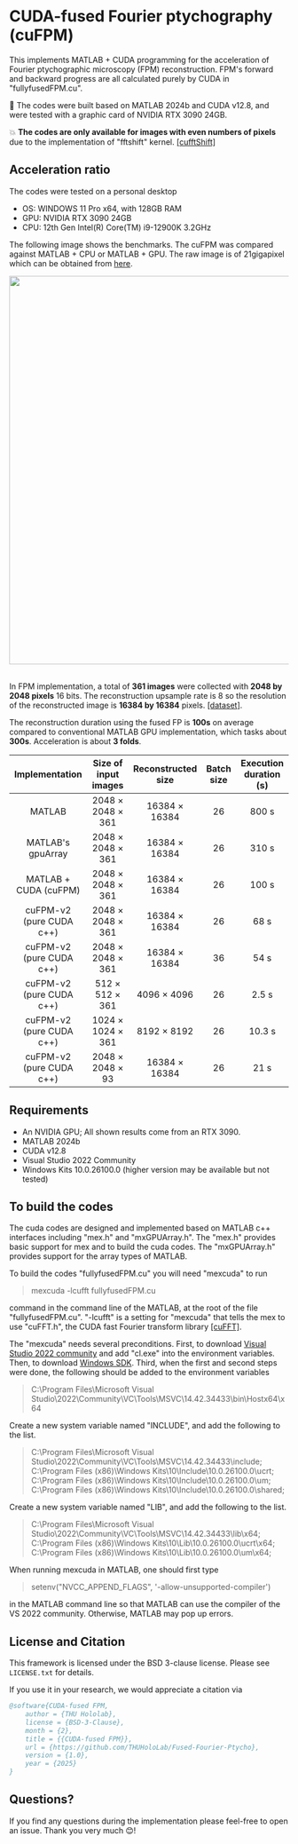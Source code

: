 # CUDA-fused Fourier ptychography (cuFPM)

This implements MATLAB + CUDA programming for the acceleration of Fourier ptychographic microscopy (FPM) reconstruction. FPM's forward and backward progress are all calculated purely by CUDA in "fullyfusedFPM.cu".

:bell: The codes were built based on MATLAB 2024b and CUDA v12.8, and were tested with a graphic card of NVIDIA RTX 3090 24GB.

:collision: **The codes are only available for images with even numbers of pixels** due to the implementation of "fftshift" kernel. [[cufftShift]](https://github.com/marwan-abdellah/cufftShift)
## Acceleration ratio

The codes were tested on a personal desktop <br>
* OS: WINDOWS 11 Pro x64, with 128GB RAM <br>
* GPU: NVIDIA RTX 3090 24GB <br>
* CPU: 12th Gen Intel(R) Core(TM) i9-12900K 3.2GHz <br>

The following image shows the benchmarks. The cuFPM was compared against MATLAB + CPU or MATLAB + GPU. The raw image is of 21gigapixel which can be obtained from [here](http://profoundism.com/21_gigapixel_total_renovation_of_girl_with_a_pearl_earring_for_sale_to_the_wisest_art_lover.html). 

<div align = 'center'>
<img src = "https://github.com/THUHoloLab/Fused-Fourier-Ptycho/blob/main/sources/benchmark.jpg" width = "700" alt="" align = center />
</div><br>

In FPM implementation, a total of **361 images** were collected with **2048 by 2048 pixels** 16 bits. The reconstruction upsample rate is 8 so the resolution of the reconstructed image is **16384 by 16384** pixels. [[dataset]](https://drive.google.com/drive/folders/1oWm-0svOYzlnrEdqr_P8A-UoB4-NcQxF?usp=drive_link).

The reconstruction duration using the fused FP is **100s** on average compared to conventional MATLAB GPU implementation, which tasks about **300s**. Acceleration is about **3 folds**.

| Implementation          | Size of input images       | Reconstructed size   | Batch size | Execution duration (s)   | 
| :----:                | :----:                     | :-----:        | :-----:          | :-----:  |
| MATLAB                   | 2048    × 2048 × 361      | 16384 × 16384   | 26            | 800 s   |
| MATLAB's gpuArray        | 2048    × 2048 × 361     | 16384 × 16384   | 26           | 310 s   |
| MATLAB + CUDA (cuFPM) | 2048    × 2048 × 361     | 16384 × 16384   | 26          | 100 s   |
| cuFPM-v2 (pure CUDA c++) | 2048    × 2048 × 361     | 16384 × 16384   | 26          | 68 s   |
| cuFPM-v2 (pure CUDA c++) | 2048    × 2048 × 361     | 16384 × 16384   | 36          | 54 s   |
| cuFPM-v2 (pure CUDA c++) | 512    × 512 × 361     | 4096 × 4096   | 26          | 2.5 s   |
| cuFPM-v2 (pure CUDA c++) | 1024    × 1024 × 361     | 8192 × 8192   | 26          | 10.3 s   |
| cuFPM-v2 (pure CUDA c++) | 2048    × 2048 × 93     | 16384 × 16384   | 26          | 21 s   |

## Requirements
* An NVIDIA GPU; All shown results come from an RTX 3090.
* MATLAB 2024b
* CUDA v12.8
* Visual Studio 2022 Community
* Windows Kits 10.0.26100.0 (higher version may be available but not tested)

## To build the codes

The cuda codes are designed and implemented based on MATLAB c++ interfaces including "mex.h" and "mxGPUArray.h". The "mex.h" provides basic support for mex and to build the cuda codes. The "mxGPUArray.h" provides support for the array types of MATLAB.

To build the codes "fullyfusedFPM.cu" you will need  "mexcuda" to run 
>mexcuda -lcufft fullyfusedFPM.cu

command in the command line of the MATLAB, at the root of the file "fullyfusedFPM.cu". "-lcufft" is a setting for "mexcuda" that tells the mex to use "cuFFT.h", the CUDA fast Fourier transform library [[cuFFT]](https://docs.nvidia.com/cuda/cufft/).

The "mexcuda" needs several preconditions.
First, to download [Visual Studio 2022 community](https://visualstudio.microsoft.com/vs/community/) and add "cl.exe" into the environment variables.
Then, to download [Windows SDK](https://developer.microsoft.com/en-us/windows/downloads/windows-sdk/).
Third, when the first and second steps were done, the following should be added to the environment variables

> C:\Program Files\Microsoft Visual Studio\2022\Community\VC\Tools\MSVC\14.42.34433\bin\Hostx64\x64

Create a new system variable named "INCLUDE", and add the following to the list.

> C:\Program Files\Microsoft Visual Studio\2022\Community\VC\Tools\MSVC\14.42.34433\include; <br>
> C:\Program Files (x86)\Windows Kits\10\Include\10.0.26100.0\ucrt; <br>
> C:\Program Files (x86)\Windows Kits\10\Include\10.0.26100.0\um; <br>
> C:\Program Files (x86)\Windows Kits\10\Include\10.0.26100.0\shared; <br>

Create a new system variable named "LIB", and add the following to the list.

> C:\Program Files\Microsoft Visual Studio\2022\Community\VC\Tools\MSVC\14.42.34433\lib\x64; <br>
> C:\Program Files (x86)\Windows Kits\10\Lib\10.0.26100.0\ucrt\x64; <br>
> C:\Program Files (x86)\Windows Kits\10\Lib\10.0.26100.0\um\x64; <br>

When running mexcuda in MATLAB, one should first type
> setenv("NVCC_APPEND_FLAGS", '-allow-unsupported-compiler')

in the MATLAB command line so that MATLAB can use the compiler of the VS 2022 community. Otherwise, MATLAB may pop up errors. 

## License and Citation

This framework is licensed under the BSD 3-clause license. Please see `LICENSE.txt` for details.

If you use it in your research, we would appreciate a citation via
```bibtex
@software{CUDA-fused FPM,
	author = {THU Hololab},
	license = {BSD-3-Clause},
	month = {2},
	title = {{CUDA-fused FPM}},
	url = {https://github.com/THUHoloLab/Fused-Fourier-Ptycho},
	version = {1.0},
	year = {2025}
}
```

## Questions?
If you find any questions during the implementation please feel-free to open an issue. Thank you very much :blush:!
